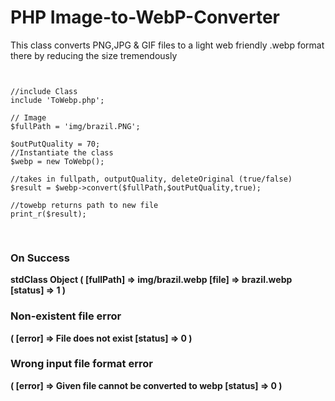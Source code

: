 # PHP Image-to-WebP-Converter
This class converts PNG,JPG &amp; GIF files to a light web friendly .webp format there by reducing the size tremendously
<pre>
<code>

//include Class
include 'ToWebp.php';

// Image
$fullPath = 'img/brazil.PNG';

$outPutQuality = 70;
//Instantiate the class
$webp = new ToWebp();

//takes in fullpath, outputQuality, deleteOriginal (true/false)
$result = $webp->convert($fullPath,$outPutQuality,true);

//towebp returns path to new file
print_r($result);

</code>
</pre>

<h3>On Success</h3>
<b>stdClass Object ( [fullPath] => img/brazil.webp [file] => brazil.webp [status] => 1 )</b>

<h3>Non-existent file error</h3>
 <b>( [error] => File does not exist [status] => 0 )</b>
 
 <h3>Wrong input file format error</h3>
 <b>( [error] => Given file cannot be converted to webp [status] => 0 )</b>
